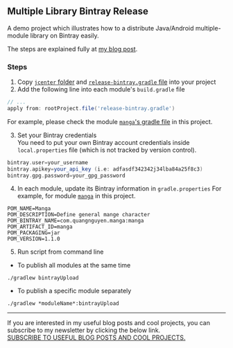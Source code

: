 ## Multiple Library Bintray Release
A demo project which illustrates how to a distribute Java/Android multiple-module library on Bintray easily.  

The steps are explained fully at [my blog post](https://blog.mindorks.com/distribute-multiple-module-library-on-bintray-for-java-and-android-developers-212216bc1aa7).

### Steps
1. Copy [`jcenter` folder](/jcenter) and [`release-bintray.gradle` file](/release-bintray.gradle) into your project  
2. Add the following line into each module's `build.gradle` file  
```gradle
// ...
apply from: rootProject.file('release-bintray.gradle')
```  
For example, please check the module [`manga`'s gradle file](/manga/build.gradle) in this project.  

3. Set your Bintray credentials  
You need to put your own Bintray account credentials inside `local.properties` file (which is not tracked by version control).
```gradle
bintray.user=your_username
bintray.apikey=your_api_key (i.e: adfasdf342342j34lba84a25f8c3)
bintray.gpg.password=your_gpg_password
```  
4. In each module, update its Bintray information in `gradle.properties`
For example, for module [`manga`](https://github.com/quangctkm9207/multi-library-bintray/tree/master/manga) in this project.
```
POM_NAME=Manga
POM_DESCRIPTION=Define general mange character
POM_BINTRAY_NAME=com.quangnguyen.manga:manga
POM_ARTIFACT_ID=manga
POM_PACKAGING=jar
POM_VERSION=1.1.0
```  
5. Run script from command line
- To publish all modules at the same time
```
./gradlew bintrayUpload
```
- To publish a specific module separately
```
./gradlew *moduleName*:bintrayUpload
```

---
If you are interested in my useful blog posts and cool projects, you can subscribe to my newsletter by clicking the below link.  
[SUBSCRIBE TO USEFUL BLOG POSTS AND COOL PROJECTS.](http://eepurl.com/g1nqlf)
